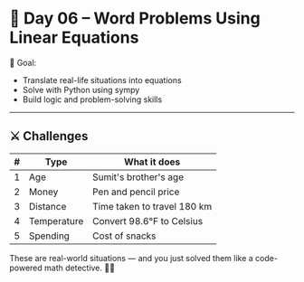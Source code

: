 # 📘 Day 06 – Word Problems Using Linear Equations

🎯 Goal:
- Translate real-life situations into equations
- Solve with Python using sympy
- Build logic and problem-solving skills

---

## ⚔️ Challenges

| # | Type       | What it does                      |
|---|------------|-----------------------------------|
| 1 | Age        | Sumit's brother's age             |
| 2 | Money      | Pen and pencil price              |
| 3 | Distance   | Time taken to travel 180 km       |
| 4 | Temperature| Convert 98.6°F to Celsius         |
| 5 | Spending   | Cost of snacks                    |

These are real-world situations — and you just solved them like a code-powered math detective. 🧠🐍